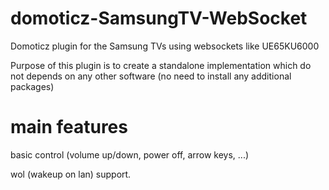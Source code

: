 # domoticz-SamsungTV-WebSocket
Domoticz plugin for the Samsung TVs using websockets like UE65KU6000

Purpose of this plugin is to create a standalone implementation which do not depends on any other software (no need to install any additional packages)

# main features
basic control (volume up/down, power off, arrow keys, ...)

wol (wakeup on lan) support.

